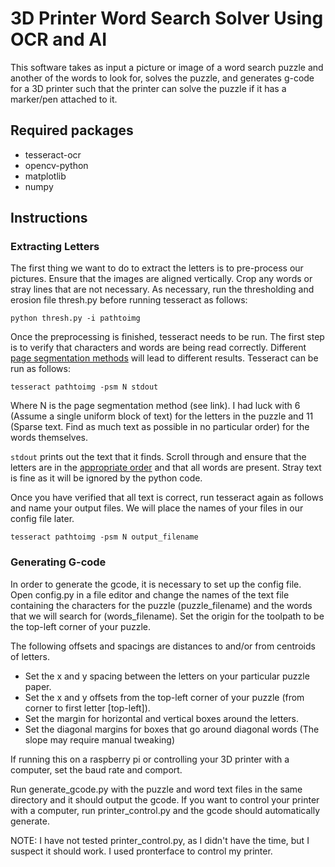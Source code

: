 # 3D Printer Word Search Solver Using OCR and AI
This software takes as input a picture or image of a word search puzzle and another of the words to look for, solves the puzzle, and generates g-code for a 3D printer such that the printer can solve the puzzle if it has a marker/pen attached to it.

## Required packages
  * tesseract-ocr
  * opencv-python
  * matplotlib
  * numpy

## Instructions
### Extracting Letters

The first thing we want to do to extract the letters is to pre-process our pictures. Ensure that the images are aligned vertically. Crop any words or stray lines that are not necessary. As necessary, run the thresholding and erosion file thresh.py before running tesseract as follows:

`python thresh.py -i pathtoimg`

Once the preprocessing is finished, tesseract needs to be run. The first step is to verify that characters and words are being read correctly. Different [page segmentation methods](https://github.com/tesseract-ocr/tesseract/wiki/ImproveQuality#page-segmentation-method) will lead to different results. Tesseract can be run as follows:

`tesseract pathtoimg -psm N stdout`

Where N is the page segmentation method (see link). I had luck with 6 (Assume a single uniform block of text) for the letters in the puzzle and 11 (Sparse text. Find as much text as possible in no particular order) for the words themselves.

`stdout` prints out the text that it finds. Scroll through and ensure that the letters are in the [appropriate order](http://jeronimomora.com/word-search-cv-cnc/images/tesseract.PNG) and that all words are present. Stray text is fine as it will be ignored by the python code.

Once you have verified that all text is correct, run tesseract again as follows and name your output files. We will place the names of your files in our config file later.

`tesseract pathtoimg -psm N output_filename`

### Generating G-code

In order to generate the gcode, it is necessary to set up the config file. Open config.py in a file editor and change the names of the text file containing the characters for the puzzle (puzzle_filename) and the words that we will search for (words_filename). Set the origin for the toolpath to be the top-left corner of your puzzle. 

The following offsets and spacings are distances to and/or from centroids of letters.

  * Set the x and y spacing between the letters on your particular puzzle paper. 
  * Set the x and y offsets from the top-left corner of your puzzle (from corner to first letter [top-left]). 
  * Set the margin for horizontal and vertical boxes around the letters.
  * Set the diagonal margins for boxes that go around diagonal words (The slope may require manual tweaking)
  
If running this on a raspberry pi or controlling your 3D printer with a computer, set the baud rate and comport. 

Run generate_gcode.py with the puzzle and word text files in the same directory and it should output the gcode. If you want to control your printer with a computer, run printer_control.py and the gcode should automatically generate. 

NOTE: I have not tested printer_control.py, as I didn't have the time, but I suspect it should work. I used pronterface to control my printer.
  

